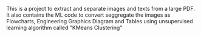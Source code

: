This is a project to extract and separate images and texts from a large PDF. 
It also contains the ML code to convert seggregate the images as Flowcharts, Engineering Graphics Diagram and Tables using unsupervised learning algorithm called "KMeans Clustering"
